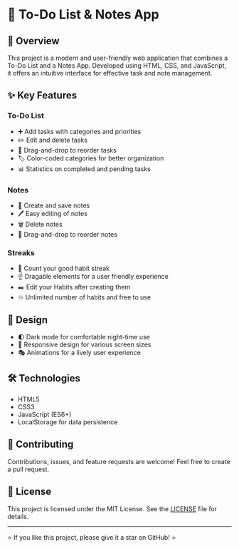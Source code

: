 # 📝 To-Do List & Notes App

## 🌟 Overview

This project is a modern and user-friendly web application that combines a To-Do List and a Notes App. Developed using HTML, CSS, and JavaScript, it offers an intuitive interface for effective task and note management.

## ✨ Key Features

### To-Do List
- ➕ Add tasks with categories and priorities
- ✏️ Edit and delete tasks
- 🔄 Drag-and-drop to reorder tasks
- 🏷️ Color-coded categories for better organization
- 📊 Statistics on completed and pending tasks

### Notes
- 📌 Create and save notes
- 🖊️ Easy editing of notes
- 🗑️ Delete notes
- 🔀 Drag-and-drop to reorder notes

### Streaks
- 💯 Count your good habit streak
- ☝️ Dragable elements for a user friendly experience
- ✒️ Edit your Habits after creating them
- ♾️ Unlimited number of habits and free to use

## 🎨 Design

- 🌓 Dark mode for comfortable night-time use
- 📱 Responsive design for various screen sizes
- 🎭 Animations for a lively user experience

## 🛠️ Technologies

- HTML5
- CSS3
- JavaScript (ES6+)
- LocalStorage for data persistence

## 🤝 Contributing

Contributions, issues, and feature requests are welcome! Feel free to create a pull request.

## 📜 License

This project is licensed under the MIT License. See the [LICENSE](LICENSE) file for details.

---

⭐️ If you like this project, please give it a star on GitHub! ⭐️
